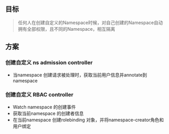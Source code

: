 ## 目标
> 任何人在创建自定义的Namespace时候，对自己创建的Namespace自动拥有全部权限，且不同的Namespace，相互隔离

## 方案
### 创建自定义 ns admission controller
* 当namespace 创建请求被处理时，获取当前用户信息并annotate到namespace

### 创建自定义 RBAC controller
* Watch namespace 的创建事件
* 获取当前namespace 的创建者信息
* 在当前namespace 创建rolebinding 对象，并将namespace-creator角色和用户绑定


